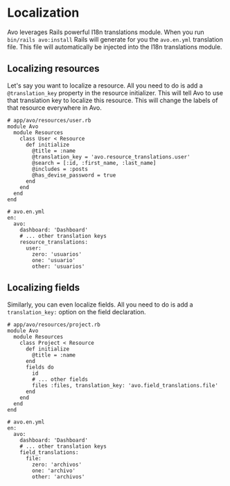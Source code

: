 # Localization

Avo leverages Rails powerful I18n translations module. When you run `bin/rails avo:install` Rails will generate for you the `avo.en.yml` translation file. This file will automatically be injected into the I18n translations module.

## Localizing resources

Let's say you want to localize a resource. All you need to do is add a `@translation_key` property in the resource initializer. This will tell Avo to use that translation key to localize this resource. This will change the labels of that resource everywhere in Avo.


```ruby{7}
# app/avo/resources/user.rb
module Avo
  module Resources
    class User < Resource
      def initialize
        @title = :name
        @translation_key = 'avo.resource_translations.user'
        @search = [:id, :first_name, :last_name]
        @includes = :posts
        @has_devise_password = true
      end
    end
  end
end
```

```yml{6-10}
# avo.en.yml
en:
  avo:
    dashboard: 'Dashboard'
    # ... other translation keys
    resource_translations:
      user:
        zero: 'usuarios'
        one: 'usuario'
        other: 'usuarios'
```

## Localizing fields

Similarly, you can even localize fields. All you need to do is add a `translation_key:` option on the field declaration.


```ruby{12}
# app/avo/resources/project.rb
module Avo
  module Resources
    class Project < Resource
      def initialize
        @title = :name
      end
      fields do
        id
        # ... other fields
        files :files, translation_key: 'avo.field_translations.file'
      end
    end
  end
end
```

```yml{6-10}
# avo.en.yml
en:
  avo:
    dashboard: 'Dashboard'
    # ... other translation keys
    field_translations:
      file:
        zero: 'archivos'
        one: 'archivo'
        other: 'archivos'
```